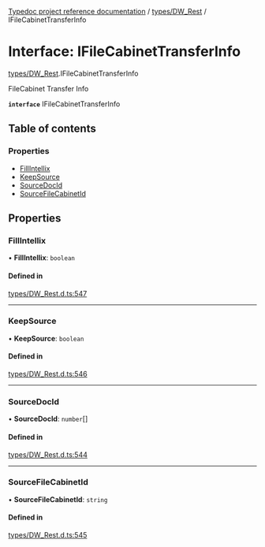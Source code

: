 [Typedoc project reference documentation](../README.md) / [types/DW_Rest](../modules/types_dw_rest.md) / IFileCabinetTransferInfo

# Interface: IFileCabinetTransferInfo

[types/DW_Rest](../modules/types_dw_rest.md).IFileCabinetTransferInfo

FileCabinet Transfer Info

**`interface`** IFileCabinetTransferInfo

## Table of contents

### Properties

- [FillIntellix](types_dw_rest.ifilecabinettransferinfo.md#fillintellix)
- [KeepSource](types_dw_rest.ifilecabinettransferinfo.md#keepsource)
- [SourceDocId](types_dw_rest.ifilecabinettransferinfo.md#sourcedocid)
- [SourceFileCabinetId](types_dw_rest.ifilecabinettransferinfo.md#sourcefilecabinetid)

## Properties

### FillIntellix

• **FillIntellix**: `boolean`

#### Defined in

[types/DW_Rest.d.ts:547](https://github.com/DocuWare/REST-Sample-TS/blob/828b3d4/src/types/DW_Rest.d.ts#L547)

___

### KeepSource

• **KeepSource**: `boolean`

#### Defined in

[types/DW_Rest.d.ts:546](https://github.com/DocuWare/REST-Sample-TS/blob/828b3d4/src/types/DW_Rest.d.ts#L546)

___

### SourceDocId

• **SourceDocId**: `number`[]

#### Defined in

[types/DW_Rest.d.ts:544](https://github.com/DocuWare/REST-Sample-TS/blob/828b3d4/src/types/DW_Rest.d.ts#L544)

___

### SourceFileCabinetId

• **SourceFileCabinetId**: `string`

#### Defined in

[types/DW_Rest.d.ts:545](https://github.com/DocuWare/REST-Sample-TS/blob/828b3d4/src/types/DW_Rest.d.ts#L545)
